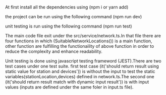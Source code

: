 At first install all the dependencies using (npm i or yarn add)

the project can be run using the following command (npm run dev)

unit testing is run using the following command (npm run test)

The main code file exit under the src/service/network.ts.In that file there are four functions in which (SuitableNetworkLocations()) is a main function, other function are fulfilling the functionaility of above function in order to reduce the complexity and enhance readability.

Unit testing is done using javascript testing frameword (JEST).There are two test cases under one test suite. first test case (it('should return result using static value for station and devices')) is without the input to test the static variables(stationLocation,devices) defined in network.ts.The second one (it('should return result match with dynamic input result')) is with input values (inputs are defined under the same foler in input.ts file).
